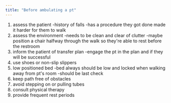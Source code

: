 ```yaml
---
title: "Before ambulating a pt"
---
```

1) assess the patient
-history of falls
-has a procedure they got done made it harder for them to walk
2) assess the environment
-needs to be clean and clear of clutter
-maybe position a chair halfway through the walk so they're able to rest before the restroom
3) inform the patient of transfer plan
-engage the pt in the plan and if they will be successful
4) use shoes or non-slip slippers
5) low positioned bed 
-bed always should be low and locked when walking away from pt's room
-should be last check 
6) keep path free of obstacles
7) avoid stepping on or pulling tubes
8) consult physical therapy 
9) provide frequent rest periods


